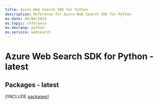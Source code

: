 ```yaml
---
title: Azure Web Search SDK for Python
description: Reference for Azure Web Search SDK for Python
ms.date: 04/04/2024
ms.topic: reference
ms.devlang: python
ms.service: websearch
---
```

# Azure Web Search SDK for Python - latest
## Packages - latest
[!INCLUDE [packages](web-search-index.md)]